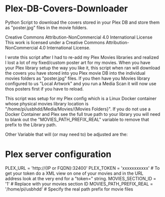 # Plex-DB-Covers-Downloader
Python Script to download the covers stored in your Plex DB and store them as "poster.jpg" files in the movie folders.

Creative Commons Attribution-NonCommercial 4.0 International License
This work is licensed under a Creative Commons Attribution-NonCommercial 4.0 International License.

I wrote this script after I had to re-add my Plex Movies libraries and realized I lost a lot of my fixed/custom poster art for my movies.  When you have your Plex library setup the way you like it, this script when ran will download the covers you have stored into you Plex movie DB into the individual movies folders as "poster.jpg" files.  If you then have you Movies library configured to us "Local Artwork" and you run a Media Scan it will now use thos posters first if you have to reload.

This script was setup for my Plex config which is a Linux Docker container whose physical movies library location is "/home/pi/usbhdd/Media/Movies/{Movies Folders}".  If you do not use a Docker Container and Plex see the full true path to your library you will need to blank out the  "MOVIES_PATH_PREFIX_REAL" variable to remove that prefix to the Library path.

Other Variable that will (or may need to) be adjusted are the:
  # Plex server configuration
  PLEX_URL = 'http://{IP or FQDN}:32400'
  PLEX_TOKEN = 'xxxxxxxxxxx' # To get your token do a XML view on one of your movies and in the URL address look at the very end for a "token=" string.
  MOVIES_SECTION_ID = '1' # Replace with your movies section ID
  MOVIES_PATH_PREFIX_REAL = '/home/pi/usbhdd'  # Specify the real path prefix for movie files
